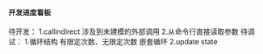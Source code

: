#### 开发进度看板 
待开发：
1.callindirect 涉及到未建模的外部调用
2.从命令行直接读取参数
待调试：
1.循环结构 有限定次数、无限定次数 嵌套循环 
2.update state